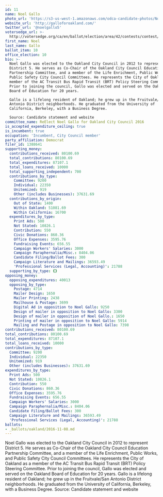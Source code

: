 ```yaml
---
id: 11
name: Noel Gallo
photo_url: 'https://s3-us-west-1.amazonaws.com/odca-candidate-photos/Noel-Gallo.png'
website_url: 'http://galloforoakland.com/'
twitter_url: '@noelgallo5'
votersedge_url: >-
  http://votersedge.org/ca/en/ballot/election/area/42/contests/contest/13237/candidate/130759?&county=Alameda%20County&election_authority_id=1
first_name: Noel
last_name: Gallo
ballot_item: 10
office_election: 10
bio: >-
  Noel Gallo was elected to the Oakland City Council in 2012 to represent
  District 5. He serves as Co-Chair of the Oakland City Council Education
  Partnership Committee, and a member of the Life Enrichment, Public Works, and
  Public Safety City Council Committees. He represents the City of Oakland as a
  member of the AC Transit Bus Rapid Transit (BRT) Policy Steering Committee.
  Prior to joining the council, Gallo was elected and served on the Oakland
  Board of Education for 20 years. 

  Gallo is a lifelong resident of Oakland; he grew up in the Fruitvale/San
  Antonio District neighborhoods. He graduated from the University of
  California, Berkeley, with a Business Degree. 

  Source: Candidate statement and website
committee_name: ReElect Noel Gallo for Oakland City Council 2016
is_accepted_expenditure_ceiling: true
is_incumbent: true
occupation: 'Incumbent, City Council member'
party_affiliation: Democrat
filer_id: 1388641
supporting_money:
  contributions_received: 80100.69
  total_contributions: 80100.69
  total_expenditures: 87107.1
  total_loans_received: 10000
  total_supporting_independent: 700
  contributions_by_type:
    Committee: 9200
    Individual: 22350
    Unitemized: 919
    Other (includes Businesses): 37631.69
  contributions_by_origin:
    Out of State: 1400
    Within Oakland: 51081.69
    Within California: 16700
  expenditures_by_type:
    Print Ads: 500
    Not Stated: 10826.1
    Contribution: 550
    Civic Donations: 860.36
    Office Expenses: 3595.76
    Fundraising Events: 656.55
    Campaign Workers' Salaries: 3000
    Campaign Paraphernalia/Misc.: 8404.06
    Candidate Filing/Ballot Fees: 300
    Campaign Literature and Mailings: 36593.49
    'Professional Services (Legal, Accounting)': 21788
  supporting_by_type: {}
opposing_money:
  opposing_expenditures: 40013
  opposing_by_type:
    Postage: 4714
    Mailer Design: 1650
    Mailer Printing: 2438
    Mailhouse & Postage: 3699
    Digital Ad in opposition to Noel Gallo: 9250
    Design of mailer in opposition to Noel Gallo: 3300
    Design of mailer in opposition of Noel Gallo.: 1650
    Printing of mailer in opposition to Noel Gallo: 5914
    Mailing and Postage in opposition to Noel Gallo: 7398
contributions_received: 80100.69
total_contributions: 80100.69
total_expenditures: 87107.1
total_loans_received: 10000
contributions_by_type:
  Committee: 9200
  Individual: 22350
  Unitemized: 919
  Other (includes Businesses): 37631.69
expenditures_by_type:
  Print Ads: 500
  Not Stated: 10826.1
  Contribution: 550
  Civic Donations: 860.36
  Office Expenses: 3595.76
  Fundraising Events: 656.55
  Campaign Workers' Salaries: 3000
  Campaign Paraphernalia/Misc.: 8404.06
  Candidate Filing/Ballot Fees: 300
  Campaign Literature and Mailings: 36593.49
  'Professional Services (Legal, Accounting)': 21788
ballots:
- _ballots/oakland/2016-11-08.md
---
```

Noel Gallo was elected to the Oakland City Council in 2012 to represent District 5. He serves as Co-Chair of the Oakland City Council Education Partnership Committee, and a member of the Life Enrichment, Public Works, and Public Safety City Council Committees. He represents the City of Oakland as a member of the AC Transit Bus Rapid Transit (BRT) Policy Steering Committee. Prior to joining the council, Gallo was elected and served on the Oakland Board of Education for 20 years. 
Gallo is a lifelong resident of Oakland; he grew up in the Fruitvale/San Antonio District neighborhoods. He graduated from the University of California, Berkeley, with a Business Degree. 
Source: Candidate statement and website

